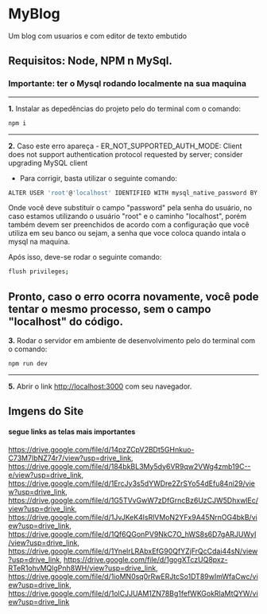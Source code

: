 # MyBlog
Um blog com usuarios e com editor de texto embutido

## Requisitos: Node, NPM n MySql.
### Importante: ter o Mysql rodando localmente na sua maquina

---
**1.** Instalar as depedências do projeto pelo do terminal com o comando:
```bash
npm i
```
---
**2.** Caso este erro apareça - ER_NOT_SUPPORTED_AUTH_MODE: Client does not support authentication protocol requested by server; consider upgrading MySQL client
 - Para corrigir, basta utilizar o seguinte comando:
```bash
ALTER USER 'root'@'localhost' IDENTIFIED WITH mysql_native_password BY 'password';
```
Onde você deve substituir o campo "password" pela senha do usuário, no caso estamos utilizando o usuário "root" e o caminho "localhost", porém também devem ser preenchidos de acordo com a configuração que você utiliza em seu banco ou sejam, a senha que voce coloca quando intala o mysql na maquina.

Após isso, deve-se rodar o seguinte comando:
```bash
flush privileges;
```
Pronto, caso o erro ocorra novamente, você pode tentar o mesmo processo, sem o campo "localhost" do código.
---

**3.** Rodar o servidor em ambiente de desenvolvimento pelo do terminal com o comando:
```bash
npm run dev
```
---
**5.** Abrir o link [http://localhost:3000](http://localhost:3000) com seu navegador.
## Imgens do Site
#### segue links as telas mais importantes

https://drive.google.com/file/d/14pzZCpV2BDt5GHnkuo-C73M7IbNZ74r7/view?usp=drive_link,
https://drive.google.com/file/d/184bkBL3My5dy6VR9qw2VWg4zmb19C--e/view?usp=drive_link,
https://drive.google.com/file/d/1ErcJy3s5dYWDre2ZrSYo54dEfu84ni29/view?usp=drive_link,
https://drive.google.com/file/d/1G5TVvGwW7zDfGrncBz6UzCJW5DhxwlEc/view?usp=drive_link, 
https://drive.google.com/file/d/1JvJKeK4lsRlVMoN2YFx9A45NrnOG4bkB/view?usp=drive_link, 
https://drive.google.com/file/d/1Qf6QGonPV9NkC7O_hWS8s6D7gARJUWyI/view?usp=drive_link,
https://drive.google.com/file/d/1YnelrLRAbxEfG90QfYZjFrQcCdai44sN/view?usp=drive_link,
https://drive.google.com/file/d/1gogXTczUQ8pxz-RTeR1ohvMQlgPnh8WH/view?usp=drive_link,
https://drive.google.com/file/d/1ioMN0sq0rRwERJtcSo1DT89wImWfaCwc/view?usp=drive_link, 
https://drive.google.com/file/d/1olCJJUAM1ZN78Bg1fefWKGokRlaMtQYW/view?usp=drive_link
